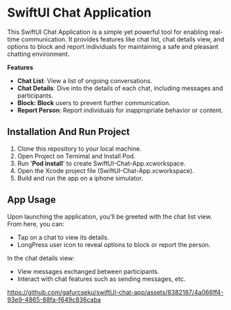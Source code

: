 # **SwiftUI Chat Application**

This SwiftUI Chat Application is a simple yet powerful tool for enabling real-time communication. It provides features like chat list, chat details view, and options to block and report individuals for maintaining a safe and pleasant chatting environment.

**Features**

- **Chat List**: View a list of ongoing conversations.
- **Chat Details**: Dive into the details of each chat, including messages and participants.
- **Block: Block** users to prevent further communication.
- **Report Person**: Report individuals for inappropriate behavior or content.

## **Installation And Run Project**
1. Clone this repository to your local machine.
2. Open Project on Ternimal and Install Pod.
3. Run '**Pod install**' to create SwiftUI-Chat-App.xcworkspace.
4. Open the Xcode project file (SwiftUI-Chat-App.xcworkspace).
5. Build and run the app on a iphone simulator.


## **App Usage**

Upon launching the application, you'll be greeted with the chat list view. From here, you can:

- Tap on a chat to view its details.
- LongPress user icon to reveal options to block or report the person.

In the chat details view:

-  View messages exchanged between participants.
-  Interact with chat features such as sending messages, etc.


https://github.com/gafurcseku/swiftUI-chat-app/assets/8382187/4a066ff4-93e9-4865-88fa-f649c836caba

